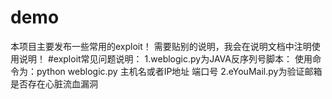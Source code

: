 # demo
本项目主要发布一些常用的exploit！
需要贴别的说明，我会在说明文档中注明使用说明！
#exploit常见问题说明：
1.weblogic.py为JAVA反序列号脚本：
使用命令为：python  weblogic.py  主机名或者IP地址   端口号
2.eYouMail.py为验证邮箱是否存在心脏流血漏洞
